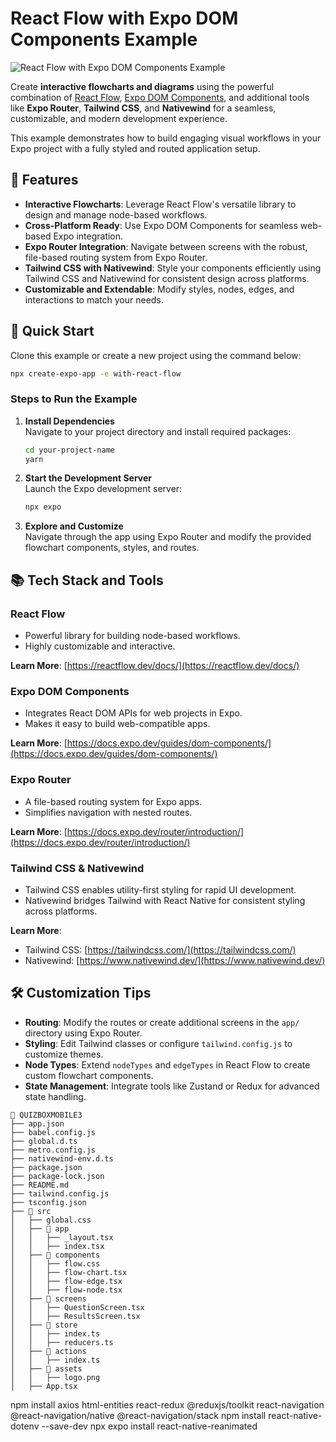 # **React Flow with Expo DOM Components Example**

![React Flow with Expo DOM Components Example](https://github.com/user-attachments/assets/45459f24-3366-4ea8-809c-325d4b343f46)

Create **interactive flowcharts and diagrams** using the powerful combination of [React Flow](https://reactflow.dev/), [Expo DOM Components](https://docs.expo.dev/guides/dom-components/), and additional tools like **Expo Router**, **Tailwind CSS**, and **Nativewind** for a seamless, customizable, and modern development experience.

This example demonstrates how to build engaging visual workflows in your Expo project with a fully styled and routed application setup.

## **🌟 Features**

- **Interactive Flowcharts**: Leverage React Flow's versatile library to design and manage node-based workflows.
- **Cross-Platform Ready**: Use Expo DOM Components for seamless web-based Expo integration.
- **Expo Router Integration**: Navigate between screens with the robust, file-based routing system from Expo Router.
- **Tailwind CSS with Nativewind**: Style your components efficiently using Tailwind CSS and Nativewind for consistent design across platforms.
- **Customizable and Extendable**: Modify styles, nodes, edges, and interactions to match your needs.

## **🚀 Quick Start**

Clone this example or create a new project using the command below:

```sh
npx create-expo-app -e with-react-flow
```

### **Steps to Run the Example**

1. **Install Dependencies**  
   Navigate to your project directory and install required packages:

   ```sh
   cd your-project-name
   yarn
   ```

2. **Start the Development Server**  
   Launch the Expo development server:
   ```sh
   npx expo
   ```
3. **Explore and Customize**  
   Navigate through the app using Expo Router and modify the provided flowchart components, styles, and routes.

## **📚 Tech Stack and Tools**

### **React Flow**

- Powerful library for building node-based workflows.
- Highly customizable and interactive.

**Learn More**: [https://reactflow.dev/docs/](https://reactflow.dev/docs/)

### **Expo DOM Components**

- Integrates React DOM APIs for web projects in Expo.
- Makes it easy to build web-compatible apps.

**Learn More**: [https://docs.expo.dev/guides/dom-components/](https://docs.expo.dev/guides/dom-components/)

### **Expo Router**

- A file-based routing system for Expo apps.
- Simplifies navigation with nested routes.

**Learn More**: [https://docs.expo.dev/router/introduction/](https://docs.expo.dev/router/introduction/)

### **Tailwind CSS & Nativewind**

- Tailwind CSS enables utility-first styling for rapid UI development.
- Nativewind bridges Tailwind with React Native for consistent styling across platforms.

**Learn More**:

- Tailwind CSS: [https://tailwindcss.com/](https://tailwindcss.com/)
- Nativewind: [https://www.nativewind.dev/](https://www.nativewind.dev/)

## **🛠️ Customization Tips**

- **Routing**: Modify the routes or create additional screens in the `app/` directory using Expo Router.
- **Styling**: Edit Tailwind classes or configure `tailwind.config.js` to customize themes.
- **Node Types**: Extend `nodeTypes` and `edgeTypes` in React Flow to create custom flowchart components.
- **State Management**: Integrate tools like Zustand or Redux for advanced state handling.

```
📂 QUIZBOXMOBILE3
├── app.json
├── babel.config.js
├── global.d.ts
├── metro.config.js
├── nativewind-env.d.ts
├── package.json
├── package-lock.json
├── README.md
├── tailwind.config.js
├── tsconfig.json
├── 📂 src
│   ├── global.css
│   ├── 📂 app
│   │   ├── _layout.tsx
│   │   ├── index.tsx
│   ├── 📂 components
│   │   ├── flow.css
│   │   ├── flow-chart.tsx
│   │   ├── flow-edge.tsx
│   │   ├── flow-node.tsx
│   ├── 📂 screens
│   │   ├── QuestionScreen.tsx
│   │   ├── ResultsScreen.tsx
│   ├── 📂 store
│   │   ├── index.ts
│   │   ├── reducers.ts
│   ├── 📂 actions
│   │   ├── index.ts
│   ├── 📂 assets
│   │   ├── logo.png
│   ├── App.tsx
```

npm install axios html-entities react-redux @reduxjs/toolkit react-navigation @react-navigation/native @react-navigation/stack
npm install react-native-dotenv --save-dev
npx expo install react-native-reanimated